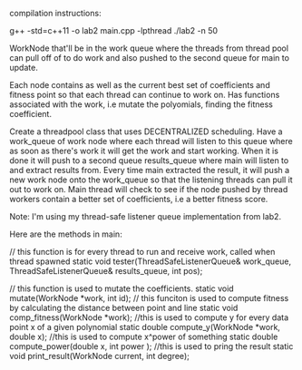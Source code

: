 compilation instructions:

g++ -std=c++11 -o lab2 main.cpp -lpthread
./lab2 -n 50


WorkNode that'll be in the work queue where the threads from thread pool
can pull off of to do work and also pushed to the second queue for main
to update. 

Each node contains as well as the current best set
of coefficients and fitness point so that each thread can continue to work on.
Has functions associated with the work, i.e mutate the polyomials, finding the
fitness coefficient. 

Create a threadpool class that uses DECENTRALIZED scheduling.
Have a work_queue of work node where each thread will listen to
this queue where as soon as there's work it will get the work and
start working. When it is done it will push to a second queue results_queue
where main will listen to and extract results from. 
Every time main extracted the result, it will push a new work node onto the 
work_queue so that the listening threads can pull it out to work on. Main thread
will check to see if the node pushed by thread workers contain a better set
of coefficients, i.e a better fitness score. 

Note: I'm using my thread-safe listener queue implementation from lab2.

Here are the methods in main:

// this function is for every thread to run and receive work, called when thread spawned
static void tester(ThreadSafeListenerQueue<WorkNode>& work_queue, ThreadSafeListenerQueue<WorkNode>& results_queue, int pos);

// this function is used to mutate the coefficients. 
static void mutate(WorkNode *work, int id);
// this funciton is used to compute fitness by calculating the distance between point and line
static void comp_fitness(WorkNode *work);
//this is used to compute y for every data point x of a given polynomial
static double compute_y(WorkNode *work, double x);
//this is used to compute x^power of something
static double compute_power(double x, int power );
//this is used to pring the result
static void print_result(WorkNode current, int degree);
